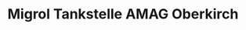 ---
title: "Migrol Tankstelle AMAG Oberkirch"
url: /oberkirch/migrol-tankstelle-amag-oberkirch/
shop: Allgemein
---